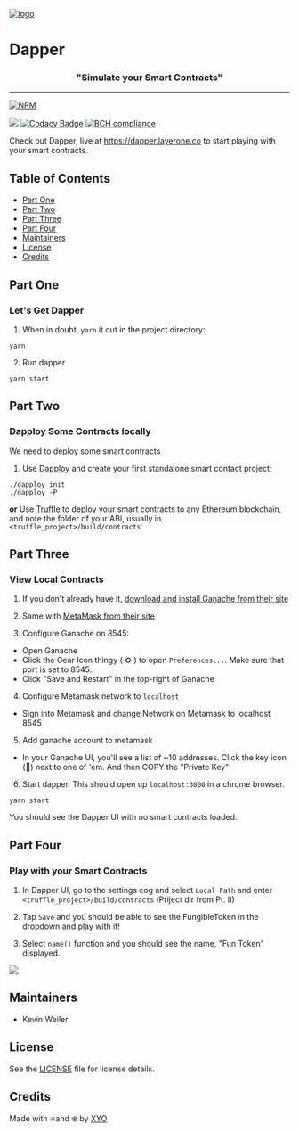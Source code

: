 [logo]: https://cdn.xy.company/img/brand/XYO_full_colored.png

[![logo]](https://xyo.network)

# Dapper

<h3 align="center">
  "Simulate your Smart Contracts"
</h3>

---

[![NPM](https://nodei.co/npm/@xyo-network/tool-dapper-react.png)](https://nodei.co/npm/@xyo-network/tool-dapper-react/)

![](https://github.com/XYOracleNetwork/tool-dapper-react/workflows/Build/badge.svg?branch=develop)
[![Codacy Badge](https://api.codacy.com/project/badge/Grade/3a9e6699e32345b983e0233aeb9e73d1)](https://www.codacy.com/app/pllearns/tool-dapper-react?utm_source=github.com&utm_medium=referral&utm_content=XYOracleNetwork/tool-dapper-react&utm_campaign=Badge_Grade) [![BCH compliance](https://bettercodehub.com/edge/badge/XYOracleNetwork/tool-dapper-react?branch=master)](https://bettercodehub.com/results/XYOracleNetwork/tool-dapper-react)

Check out Dapper, live at https://dapper.layerone.co to start playing with your smart contracts.

## Table of Contents

- [Part One](#part-one)
- [Part Two](#part-two)
- [Part Three](#part-three)
- [Part Four](#part-four)
- [Maintainers](#maintainers)
- [License](#license)
- [Credits](#credits)

## Part One

### Let's Get Dapper

1. When in doubt, `yarn` it out in the project directory:

```
yarn
```

2. Run dapper

```
yarn start
```

## Part Two

### Dapploy Some Contracts locally

We need to deploy some smart contracts

1. Use [Dapploy](https://github.com/XYOracleNetwork/tool-dappdeployer-node) and create your first standalone smart contact project:

```
./dapploy init
./dapploy -P
```

**or** Use [Truffle](https://truffleframework.com) to deploy your smart contracts to any Ethereum blockchain, and note the folder of your ABI, usually in `<truffle_project>/build/contracts`

## Part Three

### View Local Contracts

1. If you don't already have it, [download and install Ganache from their site](https://truffleframework.com/ganache)

2. Same with [MetaMask from their site](https://metamask.io/)

3. Configure Ganache on 8545:

- Open Ganache
- Click the Gear Icon thingy ( ⚙️ ) to open `Preferences...`.
  Make sure that port is set to 8545.
- Click "Save and Restart" in the top-right of Ganache

4. Configure Metamask network to `localhost`

- Sign into Metamask and change Network on Metamask to localhost 8545

5. Add ganache account to metamask

- In your Ganache UI, you'll see a list of ~10 addresses. Click the key icon (🔑) next to one of 'em. And then COPY the "Private Key"

6. Start dapper. This should open up `localhost:3000` in a chrome browser.

```
yarn start
```

You should see the Dapper UI with no smart contracts loaded.

## Part Four

### Play with your Smart Contracts

1. In Dapper UI, go to the settings cog and select `Local Path` and enter `<truffle_project>/build/contracts` (Priject dir from Pt. II)

2. Tap `Save` and you should be able to see the FungibleToken in the dropdown and play with it!

3. Select `name()` function and you should see the name, "Fun Token" displayed.

<img src="https://ipfs.xyo.network/ipfs/QmcyJh9suzmMjiaumeTFRMRV4rzhffNPSkcRharvg6eYPn" />

## Maintainers

- Kevin Weiler

## License

See the [LICENSE](LICENSE) file for license details.

## Credits

Made with 🔥and ❄️ by [XYO](https://www.xyo.network)
